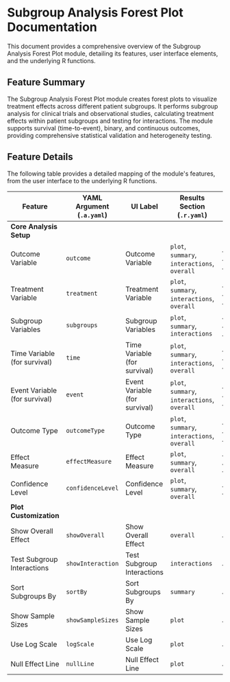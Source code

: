 # Subgroup Analysis Forest Plot Documentation

This document provides a comprehensive overview of the Subgroup Analysis Forest Plot module, detailing its features, user interface elements, and the underlying R functions.

## Feature Summary

The Subgroup Analysis Forest Plot module creates forest plots to visualize treatment effects across different patient subgroups. It performs subgroup analysis for clinical trials and observational studies, calculating treatment effects within patient subgroups and testing for interactions. The module supports survival (time-to-event), binary, and continuous outcomes, providing comprehensive statistical validation and heterogeneity testing.

## Feature Details

The following table provides a detailed mapping of the module's features, from the user interface to the underlying R functions.

| Feature                          | YAML Argument (`.a.yaml`)      | UI Label                               | Results Section (`.r.yaml`)         | R Function (`.b.R`)                  |
| -------------------------------- | ------------------------------ | -------------------------------------- | ----------------------------------- | ------------------------------------ |
| **Core Analysis Setup**          |                                |                                        |                                     |                                      |
| Outcome Variable                 | `outcome`                      | Outcome Variable                       | `plot`, `summary`, `interactions`, `overall` | `.validateInputs`, `.calculateSubgroupEffects`, `.testInteractions`, `.run` |
| Treatment Variable               | `treatment`                    | Treatment Variable                     | `plot`, `summary`, `interactions`, `overall` | `.validateInputs`, `.calculateSubgroupEffects`, `.testInteractions`, `.run` |
| Subgroup Variables               | `subgroups`                    | Subgroup Variables                     | `plot`, `summary`, `interactions`   | `.validateInputs`, `.calculateSubgroupEffects`, `.testInteractions`, `.run` |
| Time Variable (for survival)     | `time`                         | Time Variable (for survival)           | `plot`, `summary`, `interactions`, `overall` | `.validateInputs`, `.calculateSubgroupEffects`, `.testInteractions`, `.run` |
| Event Variable (for survival)    | `event`                        | Event Variable (for survival)          | `plot`, `summary`, `interactions`, `overall` | `.validateInputs`, `.calculateSubgroupEffects`, `.testInteractions`, `.run` |
| Outcome Type                     | `outcomeType`                  | Outcome Type                           | `plot`, `summary`, `interactions`, `overall` | `.validateInputs`, `.calculateSubgroupEffects`, `.testInteractions`, `.run` |
| Effect Measure                   | `effectMeasure`                | Effect Measure                         | `plot`, `summary`, `overall`        | `.validateInputs`, `.calculateSubgroupEffects`, `.run` |
| Confidence Level                 | `confidenceLevel`              | Confidence Level                       | `plot`, `summary`, `overall`        | `.calculateSubgroupEffects`, `.run` |
| **Plot Customization**           |                                |                                        |                                     |                                      |
| Show Overall Effect              | `showOverall`                  | Show Overall Effect                    | `overall`                           | `.run`                               |
| Test Subgroup Interactions       | `showInteraction`              | Test Subgroup Interactions             | `interactions`                      | `.run`                               |
| Sort Subgroups By                | `sortBy`                       | Sort Subgroups By                      | `summary`                           | `.run`                               |
| Show Sample Sizes                | `showSampleSizes`              | Show Sample Sizes                      | `plot`                              | `.plot`                              |
| Use Log Scale                    | `logScale`                     | Use Log Scale                          | `plot`                              | `.plot`                              |
| Null Effect Line                 | `nullLine`                     | Null Effect Line                       | `plot`                              | `.plot`                              |
